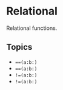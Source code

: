 # Relational

Relational functions.

## Topics

- ``==(a:b:)``
- ``==(a:b:)``
- ``!=(a:b:)``
- ``!=(a:b:)``
